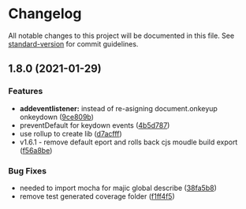 # Changelog

All notable changes to this project will be documented in this file. See [standard-version](https://github.com/conventional-changelog/standard-version) for commit guidelines.

## 1.8.0 (2021-01-29)


### Features

* **addeventlistener:** instead of re-asigning document.onkeyup onkeydown ([9ce809b](https://github.com/patomation/hotkey/commit/9ce809b4c1cca2459fd9323348df88368b1463e7))
* preventDefault for keydown events ([4b5d787](https://github.com/patomation/hotkey/commit/4b5d7871e43a97b6f216ba412c27893c779b2d5e))
* use rollup to create lib ([d7acfff](https://github.com/patomation/hotkey/commit/d7acfff9de8c1ad1a1a5fb253b836019d3406939))
* v1.6.1 - remove default eport and rolls back cjs moudle build export ([f56a8be](https://github.com/patomation/hotkey/commit/f56a8be67d8081b1fe1e7e190419e74ffb3d2c72))


### Bug Fixes

* needed to import mocha for majic global describe ([38fa5b8](https://github.com/patomation/hotkey/commit/38fa5b86744c94ef88e8008dea6bc1c86980fd48))
* remove test generated coverage folder ([f1ff4f5](https://github.com/patomation/hotkey/commit/f1ff4f5da5fb3d43d9063329ad5eec99060e679c))
